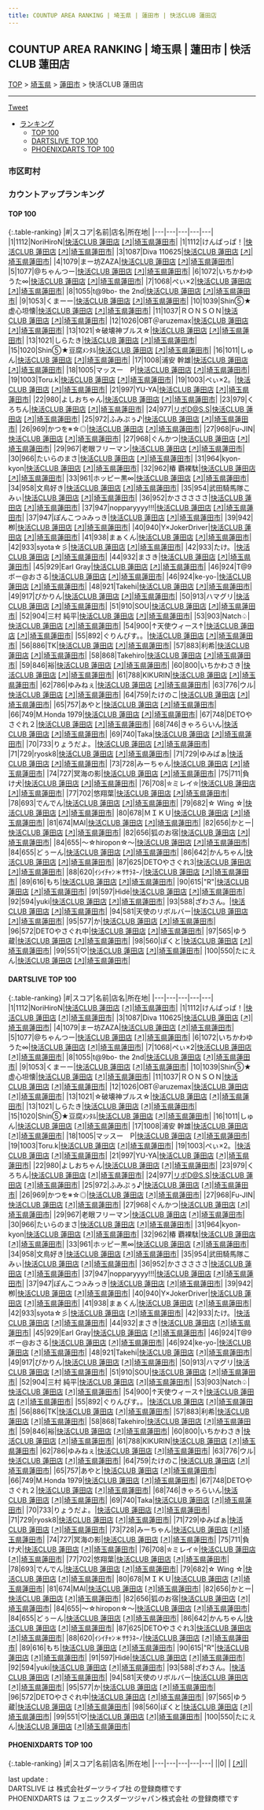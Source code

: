 ```yaml
---
title: COUNTUP AREA RANKING | 埼玉県 | 蓮田市 | 快活CLUB 蓮田店
---
```

## COUNTUP AREA RANKING | 埼玉県 | 蓮田市 | 快活CLUB 蓮田店

[TOP](/darts/rank/) > [埼玉県](/darts/rank/埼玉県/) > [蓮田市](/darts/rank/埼玉県/蓮田市/) > 快活CLUB 蓮田店

___

<a href="https://twitter.com/share?ref_src=twsrc%5Etfw" data-text="COUNTUP AREA RANKING | 埼玉県蓮田市快活CLUB 蓮田店" class="twitter-share-button" data-hashtags="DARTSLIVE,PHOENIXDARTS,darts,ダーツ" data-show-count="false">Tweet</a>

* [ランキング](#カウントアップランキング)
    * [TOP 100](#top-100)
    * [DARTSLIVE TOP 100](#dartslive-top-100)
    * [PHOENIXDARTS TOP 100](#phoenixdarts-top-100)

### 市区町村

<ul>

</ul>

### カウントアップランキング

#### TOP 100



{:.table-ranking}
|#|スコア|名前|店名|所在地|
|---|---|---|---|---|
|1|1112|<span class="rank-name-dl">NoriHiroN</span>|<a href="/darts/rank/shops/3ceb13462d3962845f9f3321c1147265.html">快活CLUB 蓮田店</a> <a href="https://search.dartslive.com/jp/shop/3ceb13462d3962845f9f3321c1147265">[↗]</a>|<a href="/darts/rank/埼玉県/蓮田市">埼玉県蓮田市</a>|
|1|1112|<span class="rank-name-dl">けんぱっぱ！</span>|<a href="/darts/rank/shops/3ceb13462d3962845f9f3321c1147265.html">快活CLUB 蓮田店</a> <a href="https://search.dartslive.com/jp/shop/3ceb13462d3962845f9f3321c1147265">[↗]</a>|<a href="/darts/rank/埼玉県/蓮田市">埼玉県蓮田市</a>|
|3|1087|<span class="rank-name-dl">Diva 110625</span>|<a href="/darts/rank/shops/3ceb13462d3962845f9f3321c1147265.html">快活CLUB 蓮田店</a> <a href="https://search.dartslive.com/jp/shop/3ceb13462d3962845f9f3321c1147265">[↗]</a>|<a href="/darts/rank/埼玉県/蓮田市">埼玉県蓮田市</a>|
|4|1079|<span class="rank-name-dl">まー坊ZAZA</span>|<a href="/darts/rank/shops/3ceb13462d3962845f9f3321c1147265.html">快活CLUB 蓮田店</a> <a href="https://search.dartslive.com/jp/shop/3ceb13462d3962845f9f3321c1147265">[↗]</a>|<a href="/darts/rank/埼玉県/蓮田市">埼玉県蓮田市</a>|
|5|1077|<span class="rank-name-dl">@ちゃんつー</span>|<a href="/darts/rank/shops/3ceb13462d3962845f9f3321c1147265.html">快活CLUB 蓮田店</a> <a href="https://search.dartslive.com/jp/shop/3ceb13462d3962845f9f3321c1147265">[↗]</a>|<a href="/darts/rank/埼玉県/蓮田市">埼玉県蓮田市</a>|
|6|1072|<span class="rank-name-dl">いちかわゆうた∞</span>|<a href="/darts/rank/shops/3ceb13462d3962845f9f3321c1147265.html">快活CLUB 蓮田店</a> <a href="https://search.dartslive.com/jp/shop/3ceb13462d3962845f9f3321c1147265">[↗]</a>|<a href="/darts/rank/埼玉県/蓮田市">埼玉県蓮田市</a>|
|7|1068|<span class="rank-name-dl">ぺぃ×2</span>|<a href="/darts/rank/shops/3ceb13462d3962845f9f3321c1147265.html">快活CLUB 蓮田店</a> <a href="https://search.dartslive.com/jp/shop/3ceb13462d3962845f9f3321c1147265">[↗]</a>|<a href="/darts/rank/埼玉県/蓮田市">埼玉県蓮田市</a>|
|8|1055|<span class="rank-name-dl">t@9bo- the 2nd</span>|<a href="/darts/rank/shops/3ceb13462d3962845f9f3321c1147265.html">快活CLUB 蓮田店</a> <a href="https://search.dartslive.com/jp/shop/3ceb13462d3962845f9f3321c1147265">[↗]</a>|<a href="/darts/rank/埼玉県/蓮田市">埼玉県蓮田市</a>|
|9|1053|<span class="rank-name-dl">くまーー</span>|<a href="/darts/rank/shops/3ceb13462d3962845f9f3321c1147265.html">快活CLUB 蓮田店</a> <a href="https://search.dartslive.com/jp/shop/3ceb13462d3962845f9f3321c1147265">[↗]</a>|<a href="/darts/rank/埼玉県/蓮田市">埼玉県蓮田市</a>|
|10|1039|<span class="rank-name-dl">Shin⑤★虚心坦懐</span>|<a href="/darts/rank/shops/3ceb13462d3962845f9f3321c1147265.html">快活CLUB 蓮田店</a> <a href="https://search.dartslive.com/jp/shop/3ceb13462d3962845f9f3321c1147265">[↗]</a>|<a href="/darts/rank/埼玉県/蓮田市">埼玉県蓮田市</a>|
|11|1037|<span class="rank-name-dl">ＲＯＮＳＯＮ</span>|<a href="/darts/rank/shops/3ceb13462d3962845f9f3321c1147265.html">快活CLUB 蓮田店</a> <a href="https://search.dartslive.com/jp/shop/3ceb13462d3962845f9f3321c1147265">[↗]</a>|<a href="/darts/rank/埼玉県/蓮田市">埼玉県蓮田市</a>|
|12|1026|<span class="rank-name-dl">OBT＠aruzemax</span>|<a href="/darts/rank/shops/3ceb13462d3962845f9f3321c1147265.html">快活CLUB 蓮田店</a> <a href="https://search.dartslive.com/jp/shop/3ceb13462d3962845f9f3321c1147265">[↗]</a>|<a href="/darts/rank/埼玉県/蓮田市">埼玉県蓮田市</a>|
|13|1021|<span class="rank-name-dl">☆破壊神ブルス☆</span>|<a href="/darts/rank/shops/3ceb13462d3962845f9f3321c1147265.html">快活CLUB 蓮田店</a> <a href="https://search.dartslive.com/jp/shop/3ceb13462d3962845f9f3321c1147265">[↗]</a>|<a href="/darts/rank/埼玉県/蓮田市">埼玉県蓮田市</a>|
|13|1021|<span class="rank-name-dl">しらたき</span>|<a href="/darts/rank/shops/3ceb13462d3962845f9f3321c1147265.html">快活CLUB 蓮田店</a> <a href="https://search.dartslive.com/jp/shop/3ceb13462d3962845f9f3321c1147265">[↗]</a>|<a href="/darts/rank/埼玉県/蓮田市">埼玉県蓮田市</a>|
|15|1020|<span class="rank-name-dl">Shin⑤★豆腐ﾒﾝﾀﾙ</span>|<a href="/darts/rank/shops/3ceb13462d3962845f9f3321c1147265.html">快活CLUB 蓮田店</a> <a href="https://search.dartslive.com/jp/shop/3ceb13462d3962845f9f3321c1147265">[↗]</a>|<a href="/darts/rank/埼玉県/蓮田市">埼玉県蓮田市</a>|
|16|1011|<span class="rank-name-dl">しゅん</span>|<a href="/darts/rank/shops/3ceb13462d3962845f9f3321c1147265.html">快活CLUB 蓮田店</a> <a href="https://search.dartslive.com/jp/shop/3ceb13462d3962845f9f3321c1147265">[↗]</a>|<a href="/darts/rank/埼玉県/蓮田市">埼玉県蓮田市</a>|
|17|1008|<span class="rank-name-dl">浦安 幹雄</span>|<a href="/darts/rank/shops/3ceb13462d3962845f9f3321c1147265.html">快活CLUB 蓮田店</a> <a href="https://search.dartslive.com/jp/shop/3ceb13462d3962845f9f3321c1147265">[↗]</a>|<a href="/darts/rank/埼玉県/蓮田市">埼玉県蓮田市</a>|
|18|1005|<span class="rank-name-dl">マッスー　P</span>|<a href="/darts/rank/shops/3ceb13462d3962845f9f3321c1147265.html">快活CLUB 蓮田店</a> <a href="https://search.dartslive.com/jp/shop/3ceb13462d3962845f9f3321c1147265">[↗]</a>|<a href="/darts/rank/埼玉県/蓮田市">埼玉県蓮田市</a>|
|19|1003|<span class="rank-name-dl">Toru.k</span>|<a href="/darts/rank/shops/3ceb13462d3962845f9f3321c1147265.html">快活CLUB 蓮田店</a> <a href="https://search.dartslive.com/jp/shop/3ceb13462d3962845f9f3321c1147265">[↗]</a>|<a href="/darts/rank/埼玉県/蓮田市">埼玉県蓮田市</a>|
|19|1003|<span class="rank-name-dl">ぺぃ×2。</span>|<a href="/darts/rank/shops/3ceb13462d3962845f9f3321c1147265.html">快活CLUB 蓮田店</a> <a href="https://search.dartslive.com/jp/shop/3ceb13462d3962845f9f3321c1147265">[↗]</a>|<a href="/darts/rank/埼玉県/蓮田市">埼玉県蓮田市</a>|
|21|997|<span class="rank-name-dl">YU-YA</span>|<a href="/darts/rank/shops/3ceb13462d3962845f9f3321c1147265.html">快活CLUB 蓮田店</a> <a href="https://search.dartslive.com/jp/shop/3ceb13462d3962845f9f3321c1147265">[↗]</a>|<a href="/darts/rank/埼玉県/蓮田市">埼玉県蓮田市</a>|
|22|980|<span class="rank-name-dl">よしおちゃん</span>|<a href="/darts/rank/shops/3ceb13462d3962845f9f3321c1147265.html">快活CLUB 蓮田店</a> <a href="https://search.dartslive.com/jp/shop/3ceb13462d3962845f9f3321c1147265">[↗]</a>|<a href="/darts/rank/埼玉県/蓮田市">埼玉県蓮田市</a>|
|23|979|<span class="rank-name-dl">くろちん</span>|<a href="/darts/rank/shops/3ceb13462d3962845f9f3321c1147265.html">快活CLUB 蓮田店</a> <a href="https://search.dartslive.com/jp/shop/3ceb13462d3962845f9f3321c1147265">[↗]</a>|<a href="/darts/rank/埼玉県/蓮田市">埼玉県蓮田市</a>|
|24|977|<span class="rank-name-dl">リポD@S.S</span>|<a href="/darts/rank/shops/3ceb13462d3962845f9f3321c1147265.html">快活CLUB 蓮田店</a> <a href="https://search.dartslive.com/jp/shop/3ceb13462d3962845f9f3321c1147265">[↗]</a>|<a href="/darts/rank/埼玉県/蓮田市">埼玉県蓮田市</a>|
|25|972|<span class="rank-name-dl">ふみぷぅ♪</span>|<a href="/darts/rank/shops/3ceb13462d3962845f9f3321c1147265.html">快活CLUB 蓮田店</a> <a href="https://search.dartslive.com/jp/shop/3ceb13462d3962845f9f3321c1147265">[↗]</a>|<a href="/darts/rank/埼玉県/蓮田市">埼玉県蓮田市</a>|
|26|969|<span class="rank-name-dl">かつを※☆◎</span>|<a href="/darts/rank/shops/3ceb13462d3962845f9f3321c1147265.html">快活CLUB 蓮田店</a> <a href="https://search.dartslive.com/jp/shop/3ceb13462d3962845f9f3321c1147265">[↗]</a>|<a href="/darts/rank/埼玉県/蓮田市">埼玉県蓮田市</a>|
|27|968|<span class="rank-name-dl">Fu-JIN</span>|<a href="/darts/rank/shops/3ceb13462d3962845f9f3321c1147265.html">快活CLUB 蓮田店</a> <a href="https://search.dartslive.com/jp/shop/3ceb13462d3962845f9f3321c1147265">[↗]</a>|<a href="/darts/rank/埼玉県/蓮田市">埼玉県蓮田市</a>|
|27|968|<span class="rank-name-dl">ぐんかつ</span>|<a href="/darts/rank/shops/3ceb13462d3962845f9f3321c1147265.html">快活CLUB 蓮田店</a> <a href="https://search.dartslive.com/jp/shop/3ceb13462d3962845f9f3321c1147265">[↗]</a>|<a href="/darts/rank/埼玉県/蓮田市">埼玉県蓮田市</a>|
|29|967|<span class="rank-name-dl">老眼フリーマン</span>|<a href="/darts/rank/shops/3ceb13462d3962845f9f3321c1147265.html">快活CLUB 蓮田店</a> <a href="https://search.dartslive.com/jp/shop/3ceb13462d3962845f9f3321c1147265">[↗]</a>|<a href="/darts/rank/埼玉県/蓮田市">埼玉県蓮田市</a>|
|30|966|<span class="rank-name-dl">たいらのまさ</span>|<a href="/darts/rank/shops/3ceb13462d3962845f9f3321c1147265.html">快活CLUB 蓮田店</a> <a href="https://search.dartslive.com/jp/shop/3ceb13462d3962845f9f3321c1147265">[↗]</a>|<a href="/darts/rank/埼玉県/蓮田市">埼玉県蓮田市</a>|
|31|964|<span class="rank-name-dl">kyon-kyon</span>|<a href="/darts/rank/shops/3ceb13462d3962845f9f3321c1147265.html">快活CLUB 蓮田店</a> <a href="https://search.dartslive.com/jp/shop/3ceb13462d3962845f9f3321c1147265">[↗]</a>|<a href="/darts/rank/埼玉県/蓮田市">埼玉県蓮田市</a>|
|32|962|<span class="rank-name-dl">椿 覇裸駄</span>|<a href="/darts/rank/shops/3ceb13462d3962845f9f3321c1147265.html">快活CLUB 蓮田店</a> <a href="https://search.dartslive.com/jp/shop/3ceb13462d3962845f9f3321c1147265">[↗]</a>|<a href="/darts/rank/埼玉県/蓮田市">埼玉県蓮田市</a>|
|33|961|<span class="rank-name-dl">ホッピー黒∞</span>|<a href="/darts/rank/shops/3ceb13462d3962845f9f3321c1147265.html">快活CLUB 蓮田店</a> <a href="https://search.dartslive.com/jp/shop/3ceb13462d3962845f9f3321c1147265">[↗]</a>|<a href="/darts/rank/埼玉県/蓮田市">埼玉県蓮田市</a>|
|34|958|<span class="rank-name-dl">文鳥好き</span>|<a href="/darts/rank/shops/3ceb13462d3962845f9f3321c1147265.html">快活CLUB 蓮田店</a> <a href="https://search.dartslive.com/jp/shop/3ceb13462d3962845f9f3321c1147265">[↗]</a>|<a href="/darts/rank/埼玉県/蓮田市">埼玉県蓮田市</a>|
|35|954|<span class="rank-name-dl">武田騎馬隊こみぃ</span>|<a href="/darts/rank/shops/3ceb13462d3962845f9f3321c1147265.html">快活CLUB 蓮田店</a> <a href="https://search.dartslive.com/jp/shop/3ceb13462d3962845f9f3321c1147265">[↗]</a>|<a href="/darts/rank/埼玉県/蓮田市">埼玉県蓮田市</a>|
|36|952|<span class="rank-name-dl">かさささささ</span>|<a href="/darts/rank/shops/3ceb13462d3962845f9f3321c1147265.html">快活CLUB 蓮田店</a> <a href="https://search.dartslive.com/jp/shop/3ceb13462d3962845f9f3321c1147265">[↗]</a>|<a href="/darts/rank/埼玉県/蓮田市">埼玉県蓮田市</a>|
|37|947|<span class="rank-name-dl">nopparyyyy!!!</span>|<a href="/darts/rank/shops/3ceb13462d3962845f9f3321c1147265.html">快活CLUB 蓮田店</a> <a href="https://search.dartslive.com/jp/shop/3ceb13462d3962845f9f3321c1147265">[↗]</a>|<a href="/darts/rank/埼玉県/蓮田市">埼玉県蓮田市</a>|
|37|947|<span class="rank-name-dl">ぽんこつ✰みっき</span>|<a href="/darts/rank/shops/3ceb13462d3962845f9f3321c1147265.html">快活CLUB 蓮田店</a> <a href="https://search.dartslive.com/jp/shop/3ceb13462d3962845f9f3321c1147265">[↗]</a>|<a href="/darts/rank/埼玉県/蓮田市">埼玉県蓮田市</a>|
|39|942|<span class="rank-name-dl">栁</span>|<a href="/darts/rank/shops/3ceb13462d3962845f9f3321c1147265.html">快活CLUB 蓮田店</a> <a href="https://search.dartslive.com/jp/shop/3ceb13462d3962845f9f3321c1147265">[↗]</a>|<a href="/darts/rank/埼玉県/蓮田市">埼玉県蓮田市</a>|
|40|940|<span class="rank-name-dl">Y×JokerDriver</span>|<a href="/darts/rank/shops/3ceb13462d3962845f9f3321c1147265.html">快活CLUB 蓮田店</a> <a href="https://search.dartslive.com/jp/shop/3ceb13462d3962845f9f3321c1147265">[↗]</a>|<a href="/darts/rank/埼玉県/蓮田市">埼玉県蓮田市</a>|
|41|938|<span class="rank-name-dl">まぁくん</span>|<a href="/darts/rank/shops/3ceb13462d3962845f9f3321c1147265.html">快活CLUB 蓮田店</a> <a href="https://search.dartslive.com/jp/shop/3ceb13462d3962845f9f3321c1147265">[↗]</a>|<a href="/darts/rank/埼玉県/蓮田市">埼玉県蓮田市</a>|
|42|933|<span class="rank-name-dl">syota☆彡</span>|<a href="/darts/rank/shops/3ceb13462d3962845f9f3321c1147265.html">快活CLUB 蓮田店</a> <a href="https://search.dartslive.com/jp/shop/3ceb13462d3962845f9f3321c1147265">[↗]</a>|<a href="/darts/rank/埼玉県/蓮田市">埼玉県蓮田市</a>|
|42|933|<span class="rank-name-dl">たけ。</span>|<a href="/darts/rank/shops/3ceb13462d3962845f9f3321c1147265.html">快活CLUB 蓮田店</a> <a href="https://search.dartslive.com/jp/shop/3ceb13462d3962845f9f3321c1147265">[↗]</a>|<a href="/darts/rank/埼玉県/蓮田市">埼玉県蓮田市</a>|
|44|932|<span class="rank-name-dl">まさき</span>|<a href="/darts/rank/shops/3ceb13462d3962845f9f3321c1147265.html">快活CLUB 蓮田店</a> <a href="https://search.dartslive.com/jp/shop/3ceb13462d3962845f9f3321c1147265">[↗]</a>|<a href="/darts/rank/埼玉県/蓮田市">埼玉県蓮田市</a>|
|45|929|<span class="rank-name-dl">Earl Gray</span>|<a href="/darts/rank/shops/3ceb13462d3962845f9f3321c1147265.html">快活CLUB 蓮田店</a> <a href="https://search.dartslive.com/jp/shop/3ceb13462d3962845f9f3321c1147265">[↗]</a>|<a href="/darts/rank/埼玉県/蓮田市">埼玉県蓮田市</a>|
|46|924|<span class="rank-name-dl">T@9ボー@おさる</span>|<a href="/darts/rank/shops/3ceb13462d3962845f9f3321c1147265.html">快活CLUB 蓮田店</a> <a href="https://search.dartslive.com/jp/shop/3ceb13462d3962845f9f3321c1147265">[↗]</a>|<a href="/darts/rank/埼玉県/蓮田市">埼玉県蓮田市</a>|
|46|924|<span class="rank-name-dl">ke-yo-</span>|<a href="/darts/rank/shops/3ceb13462d3962845f9f3321c1147265.html">快活CLUB 蓮田店</a> <a href="https://search.dartslive.com/jp/shop/3ceb13462d3962845f9f3321c1147265">[↗]</a>|<a href="/darts/rank/埼玉県/蓮田市">埼玉県蓮田市</a>|
|48|921|<span class="rank-name-dl">Takehi</span>|<a href="/darts/rank/shops/3ceb13462d3962845f9f3321c1147265.html">快活CLUB 蓮田店</a> <a href="https://search.dartslive.com/jp/shop/3ceb13462d3962845f9f3321c1147265">[↗]</a>|<a href="/darts/rank/埼玉県/蓮田市">埼玉県蓮田市</a>|
|49|917|<span class="rank-name-dl">ぴかりん</span>|<a href="/darts/rank/shops/3ceb13462d3962845f9f3321c1147265.html">快活CLUB 蓮田店</a> <a href="https://search.dartslive.com/jp/shop/3ceb13462d3962845f9f3321c1147265">[↗]</a>|<a href="/darts/rank/埼玉県/蓮田市">埼玉県蓮田市</a>|
|50|913|<span class="rank-name-dl">ハマグリ</span>|<a href="/darts/rank/shops/3ceb13462d3962845f9f3321c1147265.html">快活CLUB 蓮田店</a> <a href="https://search.dartslive.com/jp/shop/3ceb13462d3962845f9f3321c1147265">[↗]</a>|<a href="/darts/rank/埼玉県/蓮田市">埼玉県蓮田市</a>|
|51|910|<span class="rank-name-dl">SOU</span>|<a href="/darts/rank/shops/3ceb13462d3962845f9f3321c1147265.html">快活CLUB 蓮田店</a> <a href="https://search.dartslive.com/jp/shop/3ceb13462d3962845f9f3321c1147265">[↗]</a>|<a href="/darts/rank/埼玉県/蓮田市">埼玉県蓮田市</a>|
|52|904|<span class="rank-name-dl">三村 純平</span>|<a href="/darts/rank/shops/3ceb13462d3962845f9f3321c1147265.html">快活CLUB 蓮田店</a> <a href="https://search.dartslive.com/jp/shop/3ceb13462d3962845f9f3321c1147265">[↗]</a>|<a href="/darts/rank/埼玉県/蓮田市">埼玉県蓮田市</a>|
|53|903|<span class="rank-name-dl">Natch♤</span>|<a href="/darts/rank/shops/3ceb13462d3962845f9f3321c1147265.html">快活CLUB 蓮田店</a> <a href="https://search.dartslive.com/jp/shop/3ceb13462d3962845f9f3321c1147265">[↗]</a>|<a href="/darts/rank/埼玉県/蓮田市">埼玉県蓮田市</a>|
|54|900|<span class="rank-name-dl">↑天使ウィース↑</span>|<a href="/darts/rank/shops/3ceb13462d3962845f9f3321c1147265.html">快活CLUB 蓮田店</a> <a href="https://search.dartslive.com/jp/shop/3ceb13462d3962845f9f3321c1147265">[↗]</a>|<a href="/darts/rank/埼玉県/蓮田市">埼玉県蓮田市</a>|
|55|892|<span class="rank-name-dl">ぐりんぴす。。</span>|<a href="/darts/rank/shops/3ceb13462d3962845f9f3321c1147265.html">快活CLUB 蓮田店</a> <a href="https://search.dartslive.com/jp/shop/3ceb13462d3962845f9f3321c1147265">[↗]</a>|<a href="/darts/rank/埼玉県/蓮田市">埼玉県蓮田市</a>|
|56|886|<span class="rank-name-dl">TK</span>|<a href="/darts/rank/shops/3ceb13462d3962845f9f3321c1147265.html">快活CLUB 蓮田店</a> <a href="https://search.dartslive.com/jp/shop/3ceb13462d3962845f9f3321c1147265">[↗]</a>|<a href="/darts/rank/埼玉県/蓮田市">埼玉県蓮田市</a>|
|57|883|<span class="rank-name-dl">利希</span>|<a href="/darts/rank/shops/3ceb13462d3962845f9f3321c1147265.html">快活CLUB 蓮田店</a> <a href="https://search.dartslive.com/jp/shop/3ceb13462d3962845f9f3321c1147265">[↗]</a>|<a href="/darts/rank/埼玉県/蓮田市">埼玉県蓮田市</a>|
|58|868|<span class="rank-name-dl">Takehiro</span>|<a href="/darts/rank/shops/3ceb13462d3962845f9f3321c1147265.html">快活CLUB 蓮田店</a> <a href="https://search.dartslive.com/jp/shop/3ceb13462d3962845f9f3321c1147265">[↗]</a>|<a href="/darts/rank/埼玉県/蓮田市">埼玉県蓮田市</a>|
|59|846|<span class="rank-name-dl">裕</span>|<a href="/darts/rank/shops/3ceb13462d3962845f9f3321c1147265.html">快活CLUB 蓮田店</a> <a href="https://search.dartslive.com/jp/shop/3ceb13462d3962845f9f3321c1147265">[↗]</a>|<a href="/darts/rank/埼玉県/蓮田市">埼玉県蓮田市</a>|
|60|800|<span class="rank-name-dl">いちかわさき</span>|<a href="/darts/rank/shops/3ceb13462d3962845f9f3321c1147265.html">快活CLUB 蓮田店</a> <a href="https://search.dartslive.com/jp/shop/3ceb13462d3962845f9f3321c1147265">[↗]</a>|<a href="/darts/rank/埼玉県/蓮田市">埼玉県蓮田市</a>|
|61|788|<span class="rank-name-dl">KIKURIN</span>|<a href="/darts/rank/shops/3ceb13462d3962845f9f3321c1147265.html">快活CLUB 蓮田店</a> <a href="https://search.dartslive.com/jp/shop/3ceb13462d3962845f9f3321c1147265">[↗]</a>|<a href="/darts/rank/埼玉県/蓮田市">埼玉県蓮田市</a>|
|62|786|<span class="rank-name-dl">ゆみねぇ</span>|<a href="/darts/rank/shops/3ceb13462d3962845f9f3321c1147265.html">快活CLUB 蓮田店</a> <a href="https://search.dartslive.com/jp/shop/3ceb13462d3962845f9f3321c1147265">[↗]</a>|<a href="/darts/rank/埼玉県/蓮田市">埼玉県蓮田市</a>|
|63|776|<span class="rank-name-dl">ウル</span>|<a href="/darts/rank/shops/3ceb13462d3962845f9f3321c1147265.html">快活CLUB 蓮田店</a> <a href="https://search.dartslive.com/jp/shop/3ceb13462d3962845f9f3321c1147265">[↗]</a>|<a href="/darts/rank/埼玉県/蓮田市">埼玉県蓮田市</a>|
|64|759|<span class="rank-name-dl">たけのこ</span>|<a href="/darts/rank/shops/3ceb13462d3962845f9f3321c1147265.html">快活CLUB 蓮田店</a> <a href="https://search.dartslive.com/jp/shop/3ceb13462d3962845f9f3321c1147265">[↗]</a>|<a href="/darts/rank/埼玉県/蓮田市">埼玉県蓮田市</a>|
|65|757|<span class="rank-name-dl">あやと</span>|<a href="/darts/rank/shops/3ceb13462d3962845f9f3321c1147265.html">快活CLUB 蓮田店</a> <a href="https://search.dartslive.com/jp/shop/3ceb13462d3962845f9f3321c1147265">[↗]</a>|<a href="/darts/rank/埼玉県/蓮田市">埼玉県蓮田市</a>|
|66|749|<span class="rank-name-dl">M.Honda 1979</span>|<a href="/darts/rank/shops/3ceb13462d3962845f9f3321c1147265.html">快活CLUB 蓮田店</a> <a href="https://search.dartslive.com/jp/shop/3ceb13462d3962845f9f3321c1147265">[↗]</a>|<a href="/darts/rank/埼玉県/蓮田市">埼玉県蓮田市</a>|
|67|748|<span class="rank-name-dl">DETOやさぐれ２</span>|<a href="/darts/rank/shops/3ceb13462d3962845f9f3321c1147265.html">快活CLUB 蓮田店</a> <a href="https://search.dartslive.com/jp/shop/3ceb13462d3962845f9f3321c1147265">[↗]</a>|<a href="/darts/rank/埼玉県/蓮田市">埼玉県蓮田市</a>|
|68|746|<span class="rank-name-dl">きゃろらいん</span>|<a href="/darts/rank/shops/3ceb13462d3962845f9f3321c1147265.html">快活CLUB 蓮田店</a> <a href="https://search.dartslive.com/jp/shop/3ceb13462d3962845f9f3321c1147265">[↗]</a>|<a href="/darts/rank/埼玉県/蓮田市">埼玉県蓮田市</a>|
|69|740|<span class="rank-name-dl">Taka</span>|<a href="/darts/rank/shops/3ceb13462d3962845f9f3321c1147265.html">快活CLUB 蓮田店</a> <a href="https://search.dartslive.com/jp/shop/3ceb13462d3962845f9f3321c1147265">[↗]</a>|<a href="/darts/rank/埼玉県/蓮田市">埼玉県蓮田市</a>|
|70|733|<span class="rank-name-dl">りょうだよ。</span>|<a href="/darts/rank/shops/3ceb13462d3962845f9f3321c1147265.html">快活CLUB 蓮田店</a> <a href="https://search.dartslive.com/jp/shop/3ceb13462d3962845f9f3321c1147265">[↗]</a>|<a href="/darts/rank/埼玉県/蓮田市">埼玉県蓮田市</a>|
|71|729|<span class="rank-name-dl">ryosk8</span>|<a href="/darts/rank/shops/3ceb13462d3962845f9f3321c1147265.html">快活CLUB 蓮田店</a> <a href="https://search.dartslive.com/jp/shop/3ceb13462d3962845f9f3321c1147265">[↗]</a>|<a href="/darts/rank/埼玉県/蓮田市">埼玉県蓮田市</a>|
|71|729|<span class="rank-name-dl">ゆみばぁ</span>|<a href="/darts/rank/shops/3ceb13462d3962845f9f3321c1147265.html">快活CLUB 蓮田店</a> <a href="https://search.dartslive.com/jp/shop/3ceb13462d3962845f9f3321c1147265">[↗]</a>|<a href="/darts/rank/埼玉県/蓮田市">埼玉県蓮田市</a>|
|73|728|<span class="rank-name-dl">みーちゃん</span>|<a href="/darts/rank/shops/3ceb13462d3962845f9f3321c1147265.html">快活CLUB 蓮田店</a> <a href="https://search.dartslive.com/jp/shop/3ceb13462d3962845f9f3321c1147265">[↗]</a>|<a href="/darts/rank/埼玉県/蓮田市">埼玉県蓮田市</a>|
|74|727|<span class="rank-name-dl">冥海の影</span>|<a href="/darts/rank/shops/3ceb13462d3962845f9f3321c1147265.html">快活CLUB 蓮田店</a> <a href="https://search.dartslive.com/jp/shop/3ceb13462d3962845f9f3321c1147265">[↗]</a>|<a href="/darts/rank/埼玉県/蓮田市">埼玉県蓮田市</a>|
|75|711|<span class="rank-name-dl">負け犬</span>|<a href="/darts/rank/shops/3ceb13462d3962845f9f3321c1147265.html">快活CLUB 蓮田店</a> <a href="https://search.dartslive.com/jp/shop/3ceb13462d3962845f9f3321c1147265">[↗]</a>|<a href="/darts/rank/埼玉県/蓮田市">埼玉県蓮田市</a>|
|76|708|<span class="rank-name-dl">✮ミレイ✮</span>|<a href="/darts/rank/shops/3ceb13462d3962845f9f3321c1147265.html">快活CLUB 蓮田店</a> <a href="https://search.dartslive.com/jp/shop/3ceb13462d3962845f9f3321c1147265">[↗]</a>|<a href="/darts/rank/埼玉県/蓮田市">埼玉県蓮田市</a>|
|77|702|<span class="rank-name-dl">悠翔葉</span>|<a href="/darts/rank/shops/3ceb13462d3962845f9f3321c1147265.html">快活CLUB 蓮田店</a> <a href="https://search.dartslive.com/jp/shop/3ceb13462d3962845f9f3321c1147265">[↗]</a>|<a href="/darts/rank/埼玉県/蓮田市">埼玉県蓮田市</a>|
|78|693|<span class="rank-name-dl">でんでん</span>|<a href="/darts/rank/shops/3ceb13462d3962845f9f3321c1147265.html">快活CLUB 蓮田店</a> <a href="https://search.dartslive.com/jp/shop/3ceb13462d3962845f9f3321c1147265">[↗]</a>|<a href="/darts/rank/埼玉県/蓮田市">埼玉県蓮田市</a>|
|79|682|<span class="rank-name-dl">☆ Wing ☆</span>|<a href="/darts/rank/shops/3ceb13462d3962845f9f3321c1147265.html">快活CLUB 蓮田店</a> <a href="https://search.dartslive.com/jp/shop/3ceb13462d3962845f9f3321c1147265">[↗]</a>|<a href="/darts/rank/埼玉県/蓮田市">埼玉県蓮田市</a>|
|80|678|<span class="rank-name-dl">ＭＩＫＵ</span>|<a href="/darts/rank/shops/3ceb13462d3962845f9f3321c1147265.html">快活CLUB 蓮田店</a> <a href="https://search.dartslive.com/jp/shop/3ceb13462d3962845f9f3321c1147265">[↗]</a>|<a href="/darts/rank/埼玉県/蓮田市">埼玉県蓮田市</a>|
|81|674|<span class="rank-name-dl">MAI</span>|<a href="/darts/rank/shops/3ceb13462d3962845f9f3321c1147265.html">快活CLUB 蓮田店</a> <a href="https://search.dartslive.com/jp/shop/3ceb13462d3962845f9f3321c1147265">[↗]</a>|<a href="/darts/rank/埼玉県/蓮田市">埼玉県蓮田市</a>|
|82|656|<span class="rank-name-dl">かとー</span>|<a href="/darts/rank/shops/3ceb13462d3962845f9f3321c1147265.html">快活CLUB 蓮田店</a> <a href="https://search.dartslive.com/jp/shop/3ceb13462d3962845f9f3321c1147265">[↗]</a>|<a href="/darts/rank/埼玉県/蓮田市">埼玉県蓮田市</a>|
|82|656|<span class="rank-name-dl">狐のお宿</span>|<a href="/darts/rank/shops/3ceb13462d3962845f9f3321c1147265.html">快活CLUB 蓮田店</a> <a href="https://search.dartslive.com/jp/shop/3ceb13462d3962845f9f3321c1147265">[↗]</a>|<a href="/darts/rank/埼玉県/蓮田市">埼玉県蓮田市</a>|
|84|655|<span class="rank-name-dl">〜☆hiropon☆〜</span>|<a href="/darts/rank/shops/3ceb13462d3962845f9f3321c1147265.html">快活CLUB 蓮田店</a> <a href="https://search.dartslive.com/jp/shop/3ceb13462d3962845f9f3321c1147265">[↗]</a>|<a href="/darts/rank/埼玉県/蓮田市">埼玉県蓮田市</a>|
|84|655|<span class="rank-name-dl">どぅーん</span>|<a href="/darts/rank/shops/3ceb13462d3962845f9f3321c1147265.html">快活CLUB 蓮田店</a> <a href="https://search.dartslive.com/jp/shop/3ceb13462d3962845f9f3321c1147265">[↗]</a>|<a href="/darts/rank/埼玉県/蓮田市">埼玉県蓮田市</a>|
|86|642|<span class="rank-name-dl">かんちゃん</span>|<a href="/darts/rank/shops/3ceb13462d3962845f9f3321c1147265.html">快活CLUB 蓮田店</a> <a href="https://search.dartslive.com/jp/shop/3ceb13462d3962845f9f3321c1147265">[↗]</a>|<a href="/darts/rank/埼玉県/蓮田市">埼玉県蓮田市</a>|
|87|625|<span class="rank-name-dl">DETOやさぐれ3</span>|<a href="/darts/rank/shops/3ceb13462d3962845f9f3321c1147265.html">快活CLUB 蓮田店</a> <a href="https://search.dartslive.com/jp/shop/3ceb13462d3962845f9f3321c1147265">[↗]</a>|<a href="/darts/rank/埼玉県/蓮田市">埼玉県蓮田市</a>|
|88|620|<span class="rank-name-dl">ｲｼｲﾁｬﾝ＊ｻｻﾗﾈｰﾉ</span>|<a href="/darts/rank/shops/3ceb13462d3962845f9f3321c1147265.html">快活CLUB 蓮田店</a> <a href="https://search.dartslive.com/jp/shop/3ceb13462d3962845f9f3321c1147265">[↗]</a>|<a href="/darts/rank/埼玉県/蓮田市">埼玉県蓮田市</a>|
|89|616|<span class="rank-name-dl">もち</span>|<a href="/darts/rank/shops/3ceb13462d3962845f9f3321c1147265.html">快活CLUB 蓮田店</a> <a href="https://search.dartslive.com/jp/shop/3ceb13462d3962845f9f3321c1147265">[↗]</a>|<a href="/darts/rank/埼玉県/蓮田市">埼玉県蓮田市</a>|
|90|615|<span class="rank-name-dl">&quot;R&quot;</span>|<a href="/darts/rank/shops/3ceb13462d3962845f9f3321c1147265.html">快活CLUB 蓮田店</a> <a href="https://search.dartslive.com/jp/shop/3ceb13462d3962845f9f3321c1147265">[↗]</a>|<a href="/darts/rank/埼玉県/蓮田市">埼玉県蓮田市</a>|
|91|597|<span class="rank-name-dl">Hìdë</span>|<a href="/darts/rank/shops/3ceb13462d3962845f9f3321c1147265.html">快活CLUB 蓮田店</a> <a href="https://search.dartslive.com/jp/shop/3ceb13462d3962845f9f3321c1147265">[↗]</a>|<a href="/darts/rank/埼玉県/蓮田市">埼玉県蓮田市</a>|
|92|594|<span class="rank-name-dl">yuki</span>|<a href="/darts/rank/shops/3ceb13462d3962845f9f3321c1147265.html">快活CLUB 蓮田店</a> <a href="https://search.dartslive.com/jp/shop/3ceb13462d3962845f9f3321c1147265">[↗]</a>|<a href="/darts/rank/埼玉県/蓮田市">埼玉県蓮田市</a>|
|93|588|<span class="rank-name-dl">ざわさん。</span>|<a href="/darts/rank/shops/3ceb13462d3962845f9f3321c1147265.html">快活CLUB 蓮田店</a> <a href="https://search.dartslive.com/jp/shop/3ceb13462d3962845f9f3321c1147265">[↗]</a>|<a href="/darts/rank/埼玉県/蓮田市">埼玉県蓮田市</a>|
|94|581|<span class="rank-name-dl">天使のリボルバー</span>|<a href="/darts/rank/shops/3ceb13462d3962845f9f3321c1147265.html">快活CLUB 蓮田店</a> <a href="https://search.dartslive.com/jp/shop/3ceb13462d3962845f9f3321c1147265">[↗]</a>|<a href="/darts/rank/埼玉県/蓮田市">埼玉県蓮田市</a>|
|95|577|<span class="rank-name-dl">か</span>|<a href="/darts/rank/shops/3ceb13462d3962845f9f3321c1147265.html">快活CLUB 蓮田店</a> <a href="https://search.dartslive.com/jp/shop/3ceb13462d3962845f9f3321c1147265">[↗]</a>|<a href="/darts/rank/埼玉県/蓮田市">埼玉県蓮田市</a>|
|96|572|<span class="rank-name-dl">DETOやさぐれ中</span>|<a href="/darts/rank/shops/3ceb13462d3962845f9f3321c1147265.html">快活CLUB 蓮田店</a> <a href="https://search.dartslive.com/jp/shop/3ceb13462d3962845f9f3321c1147265">[↗]</a>|<a href="/darts/rank/埼玉県/蓮田市">埼玉県蓮田市</a>|
|97|565|<span class="rank-name-dl">ゆう蔵</span>|<a href="/darts/rank/shops/3ceb13462d3962845f9f3321c1147265.html">快活CLUB 蓮田店</a> <a href="https://search.dartslive.com/jp/shop/3ceb13462d3962845f9f3321c1147265">[↗]</a>|<a href="/darts/rank/埼玉県/蓮田市">埼玉県蓮田市</a>|
|98|560|<span class="rank-name-dl">ぽくと</span>|<a href="/darts/rank/shops/3ceb13462d3962845f9f3321c1147265.html">快活CLUB 蓮田店</a> <a href="https://search.dartslive.com/jp/shop/3ceb13462d3962845f9f3321c1147265">[↗]</a>|<a href="/darts/rank/埼玉県/蓮田市">埼玉県蓮田市</a>|
|99|551|<span class="rank-name-dl">♡</span>|<a href="/darts/rank/shops/3ceb13462d3962845f9f3321c1147265.html">快活CLUB 蓮田店</a> <a href="https://search.dartslive.com/jp/shop/3ceb13462d3962845f9f3321c1147265">[↗]</a>|<a href="/darts/rank/埼玉県/蓮田市">埼玉県蓮田市</a>|
|100|550|<span class="rank-name-dl">たにえん</span>|<a href="/darts/rank/shops/3ceb13462d3962845f9f3321c1147265.html">快活CLUB 蓮田店</a> <a href="https://search.dartslive.com/jp/shop/3ceb13462d3962845f9f3321c1147265">[↗]</a>|<a href="/darts/rank/埼玉県/蓮田市">埼玉県蓮田市</a>|


#### DARTSLIVE TOP 100



{:.table-ranking}
|#|スコア|名前|店名|所在地|
|---|---|---|---|---|
|1|1112|<span class="rank-name-dl">NoriHiroN</span>|<a href="/darts/rank/shops/3ceb13462d3962845f9f3321c1147265.html">快活CLUB 蓮田店</a> <a href="https://search.dartslive.com/jp/shop/3ceb13462d3962845f9f3321c1147265">[↗]</a>|<a href="/darts/rank/埼玉県/蓮田市">埼玉県蓮田市</a>|
|1|1112|<span class="rank-name-dl">けんぱっぱ！</span>|<a href="/darts/rank/shops/3ceb13462d3962845f9f3321c1147265.html">快活CLUB 蓮田店</a> <a href="https://search.dartslive.com/jp/shop/3ceb13462d3962845f9f3321c1147265">[↗]</a>|<a href="/darts/rank/埼玉県/蓮田市">埼玉県蓮田市</a>|
|3|1087|<span class="rank-name-dl">Diva 110625</span>|<a href="/darts/rank/shops/3ceb13462d3962845f9f3321c1147265.html">快活CLUB 蓮田店</a> <a href="https://search.dartslive.com/jp/shop/3ceb13462d3962845f9f3321c1147265">[↗]</a>|<a href="/darts/rank/埼玉県/蓮田市">埼玉県蓮田市</a>|
|4|1079|<span class="rank-name-dl">まー坊ZAZA</span>|<a href="/darts/rank/shops/3ceb13462d3962845f9f3321c1147265.html">快活CLUB 蓮田店</a> <a href="https://search.dartslive.com/jp/shop/3ceb13462d3962845f9f3321c1147265">[↗]</a>|<a href="/darts/rank/埼玉県/蓮田市">埼玉県蓮田市</a>|
|5|1077|<span class="rank-name-dl">@ちゃんつー</span>|<a href="/darts/rank/shops/3ceb13462d3962845f9f3321c1147265.html">快活CLUB 蓮田店</a> <a href="https://search.dartslive.com/jp/shop/3ceb13462d3962845f9f3321c1147265">[↗]</a>|<a href="/darts/rank/埼玉県/蓮田市">埼玉県蓮田市</a>|
|6|1072|<span class="rank-name-dl">いちかわゆうた∞</span>|<a href="/darts/rank/shops/3ceb13462d3962845f9f3321c1147265.html">快活CLUB 蓮田店</a> <a href="https://search.dartslive.com/jp/shop/3ceb13462d3962845f9f3321c1147265">[↗]</a>|<a href="/darts/rank/埼玉県/蓮田市">埼玉県蓮田市</a>|
|7|1068|<span class="rank-name-dl">ぺぃ×2</span>|<a href="/darts/rank/shops/3ceb13462d3962845f9f3321c1147265.html">快活CLUB 蓮田店</a> <a href="https://search.dartslive.com/jp/shop/3ceb13462d3962845f9f3321c1147265">[↗]</a>|<a href="/darts/rank/埼玉県/蓮田市">埼玉県蓮田市</a>|
|8|1055|<span class="rank-name-dl">t@9bo- the 2nd</span>|<a href="/darts/rank/shops/3ceb13462d3962845f9f3321c1147265.html">快活CLUB 蓮田店</a> <a href="https://search.dartslive.com/jp/shop/3ceb13462d3962845f9f3321c1147265">[↗]</a>|<a href="/darts/rank/埼玉県/蓮田市">埼玉県蓮田市</a>|
|9|1053|<span class="rank-name-dl">くまーー</span>|<a href="/darts/rank/shops/3ceb13462d3962845f9f3321c1147265.html">快活CLUB 蓮田店</a> <a href="https://search.dartslive.com/jp/shop/3ceb13462d3962845f9f3321c1147265">[↗]</a>|<a href="/darts/rank/埼玉県/蓮田市">埼玉県蓮田市</a>|
|10|1039|<span class="rank-name-dl">Shin⑤★虚心坦懐</span>|<a href="/darts/rank/shops/3ceb13462d3962845f9f3321c1147265.html">快活CLUB 蓮田店</a> <a href="https://search.dartslive.com/jp/shop/3ceb13462d3962845f9f3321c1147265">[↗]</a>|<a href="/darts/rank/埼玉県/蓮田市">埼玉県蓮田市</a>|
|11|1037|<span class="rank-name-dl">ＲＯＮＳＯＮ</span>|<a href="/darts/rank/shops/3ceb13462d3962845f9f3321c1147265.html">快活CLUB 蓮田店</a> <a href="https://search.dartslive.com/jp/shop/3ceb13462d3962845f9f3321c1147265">[↗]</a>|<a href="/darts/rank/埼玉県/蓮田市">埼玉県蓮田市</a>|
|12|1026|<span class="rank-name-dl">OBT＠aruzemax</span>|<a href="/darts/rank/shops/3ceb13462d3962845f9f3321c1147265.html">快活CLUB 蓮田店</a> <a href="https://search.dartslive.com/jp/shop/3ceb13462d3962845f9f3321c1147265">[↗]</a>|<a href="/darts/rank/埼玉県/蓮田市">埼玉県蓮田市</a>|
|13|1021|<span class="rank-name-dl">☆破壊神ブルス☆</span>|<a href="/darts/rank/shops/3ceb13462d3962845f9f3321c1147265.html">快活CLUB 蓮田店</a> <a href="https://search.dartslive.com/jp/shop/3ceb13462d3962845f9f3321c1147265">[↗]</a>|<a href="/darts/rank/埼玉県/蓮田市">埼玉県蓮田市</a>|
|13|1021|<span class="rank-name-dl">しらたき</span>|<a href="/darts/rank/shops/3ceb13462d3962845f9f3321c1147265.html">快活CLUB 蓮田店</a> <a href="https://search.dartslive.com/jp/shop/3ceb13462d3962845f9f3321c1147265">[↗]</a>|<a href="/darts/rank/埼玉県/蓮田市">埼玉県蓮田市</a>|
|15|1020|<span class="rank-name-dl">Shin⑤★豆腐ﾒﾝﾀﾙ</span>|<a href="/darts/rank/shops/3ceb13462d3962845f9f3321c1147265.html">快活CLUB 蓮田店</a> <a href="https://search.dartslive.com/jp/shop/3ceb13462d3962845f9f3321c1147265">[↗]</a>|<a href="/darts/rank/埼玉県/蓮田市">埼玉県蓮田市</a>|
|16|1011|<span class="rank-name-dl">しゅん</span>|<a href="/darts/rank/shops/3ceb13462d3962845f9f3321c1147265.html">快活CLUB 蓮田店</a> <a href="https://search.dartslive.com/jp/shop/3ceb13462d3962845f9f3321c1147265">[↗]</a>|<a href="/darts/rank/埼玉県/蓮田市">埼玉県蓮田市</a>|
|17|1008|<span class="rank-name-dl">浦安 幹雄</span>|<a href="/darts/rank/shops/3ceb13462d3962845f9f3321c1147265.html">快活CLUB 蓮田店</a> <a href="https://search.dartslive.com/jp/shop/3ceb13462d3962845f9f3321c1147265">[↗]</a>|<a href="/darts/rank/埼玉県/蓮田市">埼玉県蓮田市</a>|
|18|1005|<span class="rank-name-dl">マッスー　P</span>|<a href="/darts/rank/shops/3ceb13462d3962845f9f3321c1147265.html">快活CLUB 蓮田店</a> <a href="https://search.dartslive.com/jp/shop/3ceb13462d3962845f9f3321c1147265">[↗]</a>|<a href="/darts/rank/埼玉県/蓮田市">埼玉県蓮田市</a>|
|19|1003|<span class="rank-name-dl">Toru.k</span>|<a href="/darts/rank/shops/3ceb13462d3962845f9f3321c1147265.html">快活CLUB 蓮田店</a> <a href="https://search.dartslive.com/jp/shop/3ceb13462d3962845f9f3321c1147265">[↗]</a>|<a href="/darts/rank/埼玉県/蓮田市">埼玉県蓮田市</a>|
|19|1003|<span class="rank-name-dl">ぺぃ×2。</span>|<a href="/darts/rank/shops/3ceb13462d3962845f9f3321c1147265.html">快活CLUB 蓮田店</a> <a href="https://search.dartslive.com/jp/shop/3ceb13462d3962845f9f3321c1147265">[↗]</a>|<a href="/darts/rank/埼玉県/蓮田市">埼玉県蓮田市</a>|
|21|997|<span class="rank-name-dl">YU-YA</span>|<a href="/darts/rank/shops/3ceb13462d3962845f9f3321c1147265.html">快活CLUB 蓮田店</a> <a href="https://search.dartslive.com/jp/shop/3ceb13462d3962845f9f3321c1147265">[↗]</a>|<a href="/darts/rank/埼玉県/蓮田市">埼玉県蓮田市</a>|
|22|980|<span class="rank-name-dl">よしおちゃん</span>|<a href="/darts/rank/shops/3ceb13462d3962845f9f3321c1147265.html">快活CLUB 蓮田店</a> <a href="https://search.dartslive.com/jp/shop/3ceb13462d3962845f9f3321c1147265">[↗]</a>|<a href="/darts/rank/埼玉県/蓮田市">埼玉県蓮田市</a>|
|23|979|<span class="rank-name-dl">くろちん</span>|<a href="/darts/rank/shops/3ceb13462d3962845f9f3321c1147265.html">快活CLUB 蓮田店</a> <a href="https://search.dartslive.com/jp/shop/3ceb13462d3962845f9f3321c1147265">[↗]</a>|<a href="/darts/rank/埼玉県/蓮田市">埼玉県蓮田市</a>|
|24|977|<span class="rank-name-dl">リポD@S.S</span>|<a href="/darts/rank/shops/3ceb13462d3962845f9f3321c1147265.html">快活CLUB 蓮田店</a> <a href="https://search.dartslive.com/jp/shop/3ceb13462d3962845f9f3321c1147265">[↗]</a>|<a href="/darts/rank/埼玉県/蓮田市">埼玉県蓮田市</a>|
|25|972|<span class="rank-name-dl">ふみぷぅ♪</span>|<a href="/darts/rank/shops/3ceb13462d3962845f9f3321c1147265.html">快活CLUB 蓮田店</a> <a href="https://search.dartslive.com/jp/shop/3ceb13462d3962845f9f3321c1147265">[↗]</a>|<a href="/darts/rank/埼玉県/蓮田市">埼玉県蓮田市</a>|
|26|969|<span class="rank-name-dl">かつを※☆◎</span>|<a href="/darts/rank/shops/3ceb13462d3962845f9f3321c1147265.html">快活CLUB 蓮田店</a> <a href="https://search.dartslive.com/jp/shop/3ceb13462d3962845f9f3321c1147265">[↗]</a>|<a href="/darts/rank/埼玉県/蓮田市">埼玉県蓮田市</a>|
|27|968|<span class="rank-name-dl">Fu-JIN</span>|<a href="/darts/rank/shops/3ceb13462d3962845f9f3321c1147265.html">快活CLUB 蓮田店</a> <a href="https://search.dartslive.com/jp/shop/3ceb13462d3962845f9f3321c1147265">[↗]</a>|<a href="/darts/rank/埼玉県/蓮田市">埼玉県蓮田市</a>|
|27|968|<span class="rank-name-dl">ぐんかつ</span>|<a href="/darts/rank/shops/3ceb13462d3962845f9f3321c1147265.html">快活CLUB 蓮田店</a> <a href="https://search.dartslive.com/jp/shop/3ceb13462d3962845f9f3321c1147265">[↗]</a>|<a href="/darts/rank/埼玉県/蓮田市">埼玉県蓮田市</a>|
|29|967|<span class="rank-name-dl">老眼フリーマン</span>|<a href="/darts/rank/shops/3ceb13462d3962845f9f3321c1147265.html">快活CLUB 蓮田店</a> <a href="https://search.dartslive.com/jp/shop/3ceb13462d3962845f9f3321c1147265">[↗]</a>|<a href="/darts/rank/埼玉県/蓮田市">埼玉県蓮田市</a>|
|30|966|<span class="rank-name-dl">たいらのまさ</span>|<a href="/darts/rank/shops/3ceb13462d3962845f9f3321c1147265.html">快活CLUB 蓮田店</a> <a href="https://search.dartslive.com/jp/shop/3ceb13462d3962845f9f3321c1147265">[↗]</a>|<a href="/darts/rank/埼玉県/蓮田市">埼玉県蓮田市</a>|
|31|964|<span class="rank-name-dl">kyon-kyon</span>|<a href="/darts/rank/shops/3ceb13462d3962845f9f3321c1147265.html">快活CLUB 蓮田店</a> <a href="https://search.dartslive.com/jp/shop/3ceb13462d3962845f9f3321c1147265">[↗]</a>|<a href="/darts/rank/埼玉県/蓮田市">埼玉県蓮田市</a>|
|32|962|<span class="rank-name-dl">椿 覇裸駄</span>|<a href="/darts/rank/shops/3ceb13462d3962845f9f3321c1147265.html">快活CLUB 蓮田店</a> <a href="https://search.dartslive.com/jp/shop/3ceb13462d3962845f9f3321c1147265">[↗]</a>|<a href="/darts/rank/埼玉県/蓮田市">埼玉県蓮田市</a>|
|33|961|<span class="rank-name-dl">ホッピー黒∞</span>|<a href="/darts/rank/shops/3ceb13462d3962845f9f3321c1147265.html">快活CLUB 蓮田店</a> <a href="https://search.dartslive.com/jp/shop/3ceb13462d3962845f9f3321c1147265">[↗]</a>|<a href="/darts/rank/埼玉県/蓮田市">埼玉県蓮田市</a>|
|34|958|<span class="rank-name-dl">文鳥好き</span>|<a href="/darts/rank/shops/3ceb13462d3962845f9f3321c1147265.html">快活CLUB 蓮田店</a> <a href="https://search.dartslive.com/jp/shop/3ceb13462d3962845f9f3321c1147265">[↗]</a>|<a href="/darts/rank/埼玉県/蓮田市">埼玉県蓮田市</a>|
|35|954|<span class="rank-name-dl">武田騎馬隊こみぃ</span>|<a href="/darts/rank/shops/3ceb13462d3962845f9f3321c1147265.html">快活CLUB 蓮田店</a> <a href="https://search.dartslive.com/jp/shop/3ceb13462d3962845f9f3321c1147265">[↗]</a>|<a href="/darts/rank/埼玉県/蓮田市">埼玉県蓮田市</a>|
|36|952|<span class="rank-name-dl">かさささささ</span>|<a href="/darts/rank/shops/3ceb13462d3962845f9f3321c1147265.html">快活CLUB 蓮田店</a> <a href="https://search.dartslive.com/jp/shop/3ceb13462d3962845f9f3321c1147265">[↗]</a>|<a href="/darts/rank/埼玉県/蓮田市">埼玉県蓮田市</a>|
|37|947|<span class="rank-name-dl">nopparyyyy!!!</span>|<a href="/darts/rank/shops/3ceb13462d3962845f9f3321c1147265.html">快活CLUB 蓮田店</a> <a href="https://search.dartslive.com/jp/shop/3ceb13462d3962845f9f3321c1147265">[↗]</a>|<a href="/darts/rank/埼玉県/蓮田市">埼玉県蓮田市</a>|
|37|947|<span class="rank-name-dl">ぽんこつ✰みっき</span>|<a href="/darts/rank/shops/3ceb13462d3962845f9f3321c1147265.html">快活CLUB 蓮田店</a> <a href="https://search.dartslive.com/jp/shop/3ceb13462d3962845f9f3321c1147265">[↗]</a>|<a href="/darts/rank/埼玉県/蓮田市">埼玉県蓮田市</a>|
|39|942|<span class="rank-name-dl">栁</span>|<a href="/darts/rank/shops/3ceb13462d3962845f9f3321c1147265.html">快活CLUB 蓮田店</a> <a href="https://search.dartslive.com/jp/shop/3ceb13462d3962845f9f3321c1147265">[↗]</a>|<a href="/darts/rank/埼玉県/蓮田市">埼玉県蓮田市</a>|
|40|940|<span class="rank-name-dl">Y×JokerDriver</span>|<a href="/darts/rank/shops/3ceb13462d3962845f9f3321c1147265.html">快活CLUB 蓮田店</a> <a href="https://search.dartslive.com/jp/shop/3ceb13462d3962845f9f3321c1147265">[↗]</a>|<a href="/darts/rank/埼玉県/蓮田市">埼玉県蓮田市</a>|
|41|938|<span class="rank-name-dl">まぁくん</span>|<a href="/darts/rank/shops/3ceb13462d3962845f9f3321c1147265.html">快活CLUB 蓮田店</a> <a href="https://search.dartslive.com/jp/shop/3ceb13462d3962845f9f3321c1147265">[↗]</a>|<a href="/darts/rank/埼玉県/蓮田市">埼玉県蓮田市</a>|
|42|933|<span class="rank-name-dl">syota☆彡</span>|<a href="/darts/rank/shops/3ceb13462d3962845f9f3321c1147265.html">快活CLUB 蓮田店</a> <a href="https://search.dartslive.com/jp/shop/3ceb13462d3962845f9f3321c1147265">[↗]</a>|<a href="/darts/rank/埼玉県/蓮田市">埼玉県蓮田市</a>|
|42|933|<span class="rank-name-dl">たけ。</span>|<a href="/darts/rank/shops/3ceb13462d3962845f9f3321c1147265.html">快活CLUB 蓮田店</a> <a href="https://search.dartslive.com/jp/shop/3ceb13462d3962845f9f3321c1147265">[↗]</a>|<a href="/darts/rank/埼玉県/蓮田市">埼玉県蓮田市</a>|
|44|932|<span class="rank-name-dl">まさき</span>|<a href="/darts/rank/shops/3ceb13462d3962845f9f3321c1147265.html">快活CLUB 蓮田店</a> <a href="https://search.dartslive.com/jp/shop/3ceb13462d3962845f9f3321c1147265">[↗]</a>|<a href="/darts/rank/埼玉県/蓮田市">埼玉県蓮田市</a>|
|45|929|<span class="rank-name-dl">Earl Gray</span>|<a href="/darts/rank/shops/3ceb13462d3962845f9f3321c1147265.html">快活CLUB 蓮田店</a> <a href="https://search.dartslive.com/jp/shop/3ceb13462d3962845f9f3321c1147265">[↗]</a>|<a href="/darts/rank/埼玉県/蓮田市">埼玉県蓮田市</a>|
|46|924|<span class="rank-name-dl">T@9ボー@おさる</span>|<a href="/darts/rank/shops/3ceb13462d3962845f9f3321c1147265.html">快活CLUB 蓮田店</a> <a href="https://search.dartslive.com/jp/shop/3ceb13462d3962845f9f3321c1147265">[↗]</a>|<a href="/darts/rank/埼玉県/蓮田市">埼玉県蓮田市</a>|
|46|924|<span class="rank-name-dl">ke-yo-</span>|<a href="/darts/rank/shops/3ceb13462d3962845f9f3321c1147265.html">快活CLUB 蓮田店</a> <a href="https://search.dartslive.com/jp/shop/3ceb13462d3962845f9f3321c1147265">[↗]</a>|<a href="/darts/rank/埼玉県/蓮田市">埼玉県蓮田市</a>|
|48|921|<span class="rank-name-dl">Takehi</span>|<a href="/darts/rank/shops/3ceb13462d3962845f9f3321c1147265.html">快活CLUB 蓮田店</a> <a href="https://search.dartslive.com/jp/shop/3ceb13462d3962845f9f3321c1147265">[↗]</a>|<a href="/darts/rank/埼玉県/蓮田市">埼玉県蓮田市</a>|
|49|917|<span class="rank-name-dl">ぴかりん</span>|<a href="/darts/rank/shops/3ceb13462d3962845f9f3321c1147265.html">快活CLUB 蓮田店</a> <a href="https://search.dartslive.com/jp/shop/3ceb13462d3962845f9f3321c1147265">[↗]</a>|<a href="/darts/rank/埼玉県/蓮田市">埼玉県蓮田市</a>|
|50|913|<span class="rank-name-dl">ハマグリ</span>|<a href="/darts/rank/shops/3ceb13462d3962845f9f3321c1147265.html">快活CLUB 蓮田店</a> <a href="https://search.dartslive.com/jp/shop/3ceb13462d3962845f9f3321c1147265">[↗]</a>|<a href="/darts/rank/埼玉県/蓮田市">埼玉県蓮田市</a>|
|51|910|<span class="rank-name-dl">SOU</span>|<a href="/darts/rank/shops/3ceb13462d3962845f9f3321c1147265.html">快活CLUB 蓮田店</a> <a href="https://search.dartslive.com/jp/shop/3ceb13462d3962845f9f3321c1147265">[↗]</a>|<a href="/darts/rank/埼玉県/蓮田市">埼玉県蓮田市</a>|
|52|904|<span class="rank-name-dl">三村 純平</span>|<a href="/darts/rank/shops/3ceb13462d3962845f9f3321c1147265.html">快活CLUB 蓮田店</a> <a href="https://search.dartslive.com/jp/shop/3ceb13462d3962845f9f3321c1147265">[↗]</a>|<a href="/darts/rank/埼玉県/蓮田市">埼玉県蓮田市</a>|
|53|903|<span class="rank-name-dl">Natch♤</span>|<a href="/darts/rank/shops/3ceb13462d3962845f9f3321c1147265.html">快活CLUB 蓮田店</a> <a href="https://search.dartslive.com/jp/shop/3ceb13462d3962845f9f3321c1147265">[↗]</a>|<a href="/darts/rank/埼玉県/蓮田市">埼玉県蓮田市</a>|
|54|900|<span class="rank-name-dl">↑天使ウィース↑</span>|<a href="/darts/rank/shops/3ceb13462d3962845f9f3321c1147265.html">快活CLUB 蓮田店</a> <a href="https://search.dartslive.com/jp/shop/3ceb13462d3962845f9f3321c1147265">[↗]</a>|<a href="/darts/rank/埼玉県/蓮田市">埼玉県蓮田市</a>|
|55|892|<span class="rank-name-dl">ぐりんぴす。。</span>|<a href="/darts/rank/shops/3ceb13462d3962845f9f3321c1147265.html">快活CLUB 蓮田店</a> <a href="https://search.dartslive.com/jp/shop/3ceb13462d3962845f9f3321c1147265">[↗]</a>|<a href="/darts/rank/埼玉県/蓮田市">埼玉県蓮田市</a>|
|56|886|<span class="rank-name-dl">TK</span>|<a href="/darts/rank/shops/3ceb13462d3962845f9f3321c1147265.html">快活CLUB 蓮田店</a> <a href="https://search.dartslive.com/jp/shop/3ceb13462d3962845f9f3321c1147265">[↗]</a>|<a href="/darts/rank/埼玉県/蓮田市">埼玉県蓮田市</a>|
|57|883|<span class="rank-name-dl">利希</span>|<a href="/darts/rank/shops/3ceb13462d3962845f9f3321c1147265.html">快活CLUB 蓮田店</a> <a href="https://search.dartslive.com/jp/shop/3ceb13462d3962845f9f3321c1147265">[↗]</a>|<a href="/darts/rank/埼玉県/蓮田市">埼玉県蓮田市</a>|
|58|868|<span class="rank-name-dl">Takehiro</span>|<a href="/darts/rank/shops/3ceb13462d3962845f9f3321c1147265.html">快活CLUB 蓮田店</a> <a href="https://search.dartslive.com/jp/shop/3ceb13462d3962845f9f3321c1147265">[↗]</a>|<a href="/darts/rank/埼玉県/蓮田市">埼玉県蓮田市</a>|
|59|846|<span class="rank-name-dl">裕</span>|<a href="/darts/rank/shops/3ceb13462d3962845f9f3321c1147265.html">快活CLUB 蓮田店</a> <a href="https://search.dartslive.com/jp/shop/3ceb13462d3962845f9f3321c1147265">[↗]</a>|<a href="/darts/rank/埼玉県/蓮田市">埼玉県蓮田市</a>|
|60|800|<span class="rank-name-dl">いちかわさき</span>|<a href="/darts/rank/shops/3ceb13462d3962845f9f3321c1147265.html">快活CLUB 蓮田店</a> <a href="https://search.dartslive.com/jp/shop/3ceb13462d3962845f9f3321c1147265">[↗]</a>|<a href="/darts/rank/埼玉県/蓮田市">埼玉県蓮田市</a>|
|61|788|<span class="rank-name-dl">KIKURIN</span>|<a href="/darts/rank/shops/3ceb13462d3962845f9f3321c1147265.html">快活CLUB 蓮田店</a> <a href="https://search.dartslive.com/jp/shop/3ceb13462d3962845f9f3321c1147265">[↗]</a>|<a href="/darts/rank/埼玉県/蓮田市">埼玉県蓮田市</a>|
|62|786|<span class="rank-name-dl">ゆみねぇ</span>|<a href="/darts/rank/shops/3ceb13462d3962845f9f3321c1147265.html">快活CLUB 蓮田店</a> <a href="https://search.dartslive.com/jp/shop/3ceb13462d3962845f9f3321c1147265">[↗]</a>|<a href="/darts/rank/埼玉県/蓮田市">埼玉県蓮田市</a>|
|63|776|<span class="rank-name-dl">ウル</span>|<a href="/darts/rank/shops/3ceb13462d3962845f9f3321c1147265.html">快活CLUB 蓮田店</a> <a href="https://search.dartslive.com/jp/shop/3ceb13462d3962845f9f3321c1147265">[↗]</a>|<a href="/darts/rank/埼玉県/蓮田市">埼玉県蓮田市</a>|
|64|759|<span class="rank-name-dl">たけのこ</span>|<a href="/darts/rank/shops/3ceb13462d3962845f9f3321c1147265.html">快活CLUB 蓮田店</a> <a href="https://search.dartslive.com/jp/shop/3ceb13462d3962845f9f3321c1147265">[↗]</a>|<a href="/darts/rank/埼玉県/蓮田市">埼玉県蓮田市</a>|
|65|757|<span class="rank-name-dl">あやと</span>|<a href="/darts/rank/shops/3ceb13462d3962845f9f3321c1147265.html">快活CLUB 蓮田店</a> <a href="https://search.dartslive.com/jp/shop/3ceb13462d3962845f9f3321c1147265">[↗]</a>|<a href="/darts/rank/埼玉県/蓮田市">埼玉県蓮田市</a>|
|66|749|<span class="rank-name-dl">M.Honda 1979</span>|<a href="/darts/rank/shops/3ceb13462d3962845f9f3321c1147265.html">快活CLUB 蓮田店</a> <a href="https://search.dartslive.com/jp/shop/3ceb13462d3962845f9f3321c1147265">[↗]</a>|<a href="/darts/rank/埼玉県/蓮田市">埼玉県蓮田市</a>|
|67|748|<span class="rank-name-dl">DETOやさぐれ２</span>|<a href="/darts/rank/shops/3ceb13462d3962845f9f3321c1147265.html">快活CLUB 蓮田店</a> <a href="https://search.dartslive.com/jp/shop/3ceb13462d3962845f9f3321c1147265">[↗]</a>|<a href="/darts/rank/埼玉県/蓮田市">埼玉県蓮田市</a>|
|68|746|<span class="rank-name-dl">きゃろらいん</span>|<a href="/darts/rank/shops/3ceb13462d3962845f9f3321c1147265.html">快活CLUB 蓮田店</a> <a href="https://search.dartslive.com/jp/shop/3ceb13462d3962845f9f3321c1147265">[↗]</a>|<a href="/darts/rank/埼玉県/蓮田市">埼玉県蓮田市</a>|
|69|740|<span class="rank-name-dl">Taka</span>|<a href="/darts/rank/shops/3ceb13462d3962845f9f3321c1147265.html">快活CLUB 蓮田店</a> <a href="https://search.dartslive.com/jp/shop/3ceb13462d3962845f9f3321c1147265">[↗]</a>|<a href="/darts/rank/埼玉県/蓮田市">埼玉県蓮田市</a>|
|70|733|<span class="rank-name-dl">りょうだよ。</span>|<a href="/darts/rank/shops/3ceb13462d3962845f9f3321c1147265.html">快活CLUB 蓮田店</a> <a href="https://search.dartslive.com/jp/shop/3ceb13462d3962845f9f3321c1147265">[↗]</a>|<a href="/darts/rank/埼玉県/蓮田市">埼玉県蓮田市</a>|
|71|729|<span class="rank-name-dl">ryosk8</span>|<a href="/darts/rank/shops/3ceb13462d3962845f9f3321c1147265.html">快活CLUB 蓮田店</a> <a href="https://search.dartslive.com/jp/shop/3ceb13462d3962845f9f3321c1147265">[↗]</a>|<a href="/darts/rank/埼玉県/蓮田市">埼玉県蓮田市</a>|
|71|729|<span class="rank-name-dl">ゆみばぁ</span>|<a href="/darts/rank/shops/3ceb13462d3962845f9f3321c1147265.html">快活CLUB 蓮田店</a> <a href="https://search.dartslive.com/jp/shop/3ceb13462d3962845f9f3321c1147265">[↗]</a>|<a href="/darts/rank/埼玉県/蓮田市">埼玉県蓮田市</a>|
|73|728|<span class="rank-name-dl">みーちゃん</span>|<a href="/darts/rank/shops/3ceb13462d3962845f9f3321c1147265.html">快活CLUB 蓮田店</a> <a href="https://search.dartslive.com/jp/shop/3ceb13462d3962845f9f3321c1147265">[↗]</a>|<a href="/darts/rank/埼玉県/蓮田市">埼玉県蓮田市</a>|
|74|727|<span class="rank-name-dl">冥海の影</span>|<a href="/darts/rank/shops/3ceb13462d3962845f9f3321c1147265.html">快活CLUB 蓮田店</a> <a href="https://search.dartslive.com/jp/shop/3ceb13462d3962845f9f3321c1147265">[↗]</a>|<a href="/darts/rank/埼玉県/蓮田市">埼玉県蓮田市</a>|
|75|711|<span class="rank-name-dl">負け犬</span>|<a href="/darts/rank/shops/3ceb13462d3962845f9f3321c1147265.html">快活CLUB 蓮田店</a> <a href="https://search.dartslive.com/jp/shop/3ceb13462d3962845f9f3321c1147265">[↗]</a>|<a href="/darts/rank/埼玉県/蓮田市">埼玉県蓮田市</a>|
|76|708|<span class="rank-name-dl">✮ミレイ✮</span>|<a href="/darts/rank/shops/3ceb13462d3962845f9f3321c1147265.html">快活CLUB 蓮田店</a> <a href="https://search.dartslive.com/jp/shop/3ceb13462d3962845f9f3321c1147265">[↗]</a>|<a href="/darts/rank/埼玉県/蓮田市">埼玉県蓮田市</a>|
|77|702|<span class="rank-name-dl">悠翔葉</span>|<a href="/darts/rank/shops/3ceb13462d3962845f9f3321c1147265.html">快活CLUB 蓮田店</a> <a href="https://search.dartslive.com/jp/shop/3ceb13462d3962845f9f3321c1147265">[↗]</a>|<a href="/darts/rank/埼玉県/蓮田市">埼玉県蓮田市</a>|
|78|693|<span class="rank-name-dl">でんでん</span>|<a href="/darts/rank/shops/3ceb13462d3962845f9f3321c1147265.html">快活CLUB 蓮田店</a> <a href="https://search.dartslive.com/jp/shop/3ceb13462d3962845f9f3321c1147265">[↗]</a>|<a href="/darts/rank/埼玉県/蓮田市">埼玉県蓮田市</a>|
|79|682|<span class="rank-name-dl">☆ Wing ☆</span>|<a href="/darts/rank/shops/3ceb13462d3962845f9f3321c1147265.html">快活CLUB 蓮田店</a> <a href="https://search.dartslive.com/jp/shop/3ceb13462d3962845f9f3321c1147265">[↗]</a>|<a href="/darts/rank/埼玉県/蓮田市">埼玉県蓮田市</a>|
|80|678|<span class="rank-name-dl">ＭＩＫＵ</span>|<a href="/darts/rank/shops/3ceb13462d3962845f9f3321c1147265.html">快活CLUB 蓮田店</a> <a href="https://search.dartslive.com/jp/shop/3ceb13462d3962845f9f3321c1147265">[↗]</a>|<a href="/darts/rank/埼玉県/蓮田市">埼玉県蓮田市</a>|
|81|674|<span class="rank-name-dl">MAI</span>|<a href="/darts/rank/shops/3ceb13462d3962845f9f3321c1147265.html">快活CLUB 蓮田店</a> <a href="https://search.dartslive.com/jp/shop/3ceb13462d3962845f9f3321c1147265">[↗]</a>|<a href="/darts/rank/埼玉県/蓮田市">埼玉県蓮田市</a>|
|82|656|<span class="rank-name-dl">かとー</span>|<a href="/darts/rank/shops/3ceb13462d3962845f9f3321c1147265.html">快活CLUB 蓮田店</a> <a href="https://search.dartslive.com/jp/shop/3ceb13462d3962845f9f3321c1147265">[↗]</a>|<a href="/darts/rank/埼玉県/蓮田市">埼玉県蓮田市</a>|
|82|656|<span class="rank-name-dl">狐のお宿</span>|<a href="/darts/rank/shops/3ceb13462d3962845f9f3321c1147265.html">快活CLUB 蓮田店</a> <a href="https://search.dartslive.com/jp/shop/3ceb13462d3962845f9f3321c1147265">[↗]</a>|<a href="/darts/rank/埼玉県/蓮田市">埼玉県蓮田市</a>|
|84|655|<span class="rank-name-dl">〜☆hiropon☆〜</span>|<a href="/darts/rank/shops/3ceb13462d3962845f9f3321c1147265.html">快活CLUB 蓮田店</a> <a href="https://search.dartslive.com/jp/shop/3ceb13462d3962845f9f3321c1147265">[↗]</a>|<a href="/darts/rank/埼玉県/蓮田市">埼玉県蓮田市</a>|
|84|655|<span class="rank-name-dl">どぅーん</span>|<a href="/darts/rank/shops/3ceb13462d3962845f9f3321c1147265.html">快活CLUB 蓮田店</a> <a href="https://search.dartslive.com/jp/shop/3ceb13462d3962845f9f3321c1147265">[↗]</a>|<a href="/darts/rank/埼玉県/蓮田市">埼玉県蓮田市</a>|
|86|642|<span class="rank-name-dl">かんちゃん</span>|<a href="/darts/rank/shops/3ceb13462d3962845f9f3321c1147265.html">快活CLUB 蓮田店</a> <a href="https://search.dartslive.com/jp/shop/3ceb13462d3962845f9f3321c1147265">[↗]</a>|<a href="/darts/rank/埼玉県/蓮田市">埼玉県蓮田市</a>|
|87|625|<span class="rank-name-dl">DETOやさぐれ3</span>|<a href="/darts/rank/shops/3ceb13462d3962845f9f3321c1147265.html">快活CLUB 蓮田店</a> <a href="https://search.dartslive.com/jp/shop/3ceb13462d3962845f9f3321c1147265">[↗]</a>|<a href="/darts/rank/埼玉県/蓮田市">埼玉県蓮田市</a>|
|88|620|<span class="rank-name-dl">ｲｼｲﾁｬﾝ＊ｻｻﾗﾈｰﾉ</span>|<a href="/darts/rank/shops/3ceb13462d3962845f9f3321c1147265.html">快活CLUB 蓮田店</a> <a href="https://search.dartslive.com/jp/shop/3ceb13462d3962845f9f3321c1147265">[↗]</a>|<a href="/darts/rank/埼玉県/蓮田市">埼玉県蓮田市</a>|
|89|616|<span class="rank-name-dl">もち</span>|<a href="/darts/rank/shops/3ceb13462d3962845f9f3321c1147265.html">快活CLUB 蓮田店</a> <a href="https://search.dartslive.com/jp/shop/3ceb13462d3962845f9f3321c1147265">[↗]</a>|<a href="/darts/rank/埼玉県/蓮田市">埼玉県蓮田市</a>|
|90|615|<span class="rank-name-dl">&quot;R&quot;</span>|<a href="/darts/rank/shops/3ceb13462d3962845f9f3321c1147265.html">快活CLUB 蓮田店</a> <a href="https://search.dartslive.com/jp/shop/3ceb13462d3962845f9f3321c1147265">[↗]</a>|<a href="/darts/rank/埼玉県/蓮田市">埼玉県蓮田市</a>|
|91|597|<span class="rank-name-dl">Hìdë</span>|<a href="/darts/rank/shops/3ceb13462d3962845f9f3321c1147265.html">快活CLUB 蓮田店</a> <a href="https://search.dartslive.com/jp/shop/3ceb13462d3962845f9f3321c1147265">[↗]</a>|<a href="/darts/rank/埼玉県/蓮田市">埼玉県蓮田市</a>|
|92|594|<span class="rank-name-dl">yuki</span>|<a href="/darts/rank/shops/3ceb13462d3962845f9f3321c1147265.html">快活CLUB 蓮田店</a> <a href="https://search.dartslive.com/jp/shop/3ceb13462d3962845f9f3321c1147265">[↗]</a>|<a href="/darts/rank/埼玉県/蓮田市">埼玉県蓮田市</a>|
|93|588|<span class="rank-name-dl">ざわさん。</span>|<a href="/darts/rank/shops/3ceb13462d3962845f9f3321c1147265.html">快活CLUB 蓮田店</a> <a href="https://search.dartslive.com/jp/shop/3ceb13462d3962845f9f3321c1147265">[↗]</a>|<a href="/darts/rank/埼玉県/蓮田市">埼玉県蓮田市</a>|
|94|581|<span class="rank-name-dl">天使のリボルバー</span>|<a href="/darts/rank/shops/3ceb13462d3962845f9f3321c1147265.html">快活CLUB 蓮田店</a> <a href="https://search.dartslive.com/jp/shop/3ceb13462d3962845f9f3321c1147265">[↗]</a>|<a href="/darts/rank/埼玉県/蓮田市">埼玉県蓮田市</a>|
|95|577|<span class="rank-name-dl">か</span>|<a href="/darts/rank/shops/3ceb13462d3962845f9f3321c1147265.html">快活CLUB 蓮田店</a> <a href="https://search.dartslive.com/jp/shop/3ceb13462d3962845f9f3321c1147265">[↗]</a>|<a href="/darts/rank/埼玉県/蓮田市">埼玉県蓮田市</a>|
|96|572|<span class="rank-name-dl">DETOやさぐれ中</span>|<a href="/darts/rank/shops/3ceb13462d3962845f9f3321c1147265.html">快活CLUB 蓮田店</a> <a href="https://search.dartslive.com/jp/shop/3ceb13462d3962845f9f3321c1147265">[↗]</a>|<a href="/darts/rank/埼玉県/蓮田市">埼玉県蓮田市</a>|
|97|565|<span class="rank-name-dl">ゆう蔵</span>|<a href="/darts/rank/shops/3ceb13462d3962845f9f3321c1147265.html">快活CLUB 蓮田店</a> <a href="https://search.dartslive.com/jp/shop/3ceb13462d3962845f9f3321c1147265">[↗]</a>|<a href="/darts/rank/埼玉県/蓮田市">埼玉県蓮田市</a>|
|98|560|<span class="rank-name-dl">ぽくと</span>|<a href="/darts/rank/shops/3ceb13462d3962845f9f3321c1147265.html">快活CLUB 蓮田店</a> <a href="https://search.dartslive.com/jp/shop/3ceb13462d3962845f9f3321c1147265">[↗]</a>|<a href="/darts/rank/埼玉県/蓮田市">埼玉県蓮田市</a>|
|99|551|<span class="rank-name-dl">♡</span>|<a href="/darts/rank/shops/3ceb13462d3962845f9f3321c1147265.html">快活CLUB 蓮田店</a> <a href="https://search.dartslive.com/jp/shop/3ceb13462d3962845f9f3321c1147265">[↗]</a>|<a href="/darts/rank/埼玉県/蓮田市">埼玉県蓮田市</a>|
|100|550|<span class="rank-name-dl">たにえん</span>|<a href="/darts/rank/shops/3ceb13462d3962845f9f3321c1147265.html">快活CLUB 蓮田店</a> <a href="https://search.dartslive.com/jp/shop/3ceb13462d3962845f9f3321c1147265">[↗]</a>|<a href="/darts/rank/埼玉県/蓮田市">埼玉県蓮田市</a>|


#### PHOENIXDARTS TOP 100



{:.table-ranking}
|#|スコア|名前|店名|所在地|
|---|---|---|---|---|
||0|<span class="rank-name-dl"> </span>|<a href="/darts/rank/shops/.html"></a> <a href="">[↗]</a>|<a href="/darts/rank//"></a>|


<div class="footer border-top border-gray-light mt-5 pt-3 text-right text-gray">
    last update : <span style="font-weight: italic" id="foot_last_modified"></span><br />
    DARTSLIVE は 株式会社ダーツライブ社 の登録商標です<br />
    PHOENIXDARTS は フェニックスダーツジャパン株式会社 の登録商標です<br />
</div>

<script src="https://cdnjs.cloudflare.com/ajax/libs/jquery.tablesorter/2.31.3/js/jquery.tablesorter.min.js" integrity="sha512-qzgd5cYSZcosqpzpn7zF2ZId8f/8CHmFKZ8j7mU4OUXTNRd5g+ZHBPsgKEwoqxCtdQvExE5LprwwPAgoicguNg==" crossorigin="anonymous" referrerpolicy="no-referrer"></script>
<link rel="stylesheet" href="https://cdnjs.cloudflare.com/ajax/libs/jquery.tablesorter/2.31.3/css/theme.default.min.css" integrity="sha512-wghhOJkjQX0Lh3NSWvNKeZ0ZpNn+SPVXX1Qyc9OCaogADktxrBiBdKGDoqVUOyhStvMBmJQ8ZdMHiR3wuEq8+w==" crossorigin="anonymous" referrerpolicy="no-referrer" />
<script>
$(function() {
    $(".table-ranking").tablesorter({sortList:[[0, 0]]});
    $("#foot_last_modified").text(formatDate(new Date(document.lastModified), 'yyyy-MM-dd HH:mm:ss'));
});
</script>

<script async src="https://platform.twitter.com/widgets.js" charset="utf-8"></script>